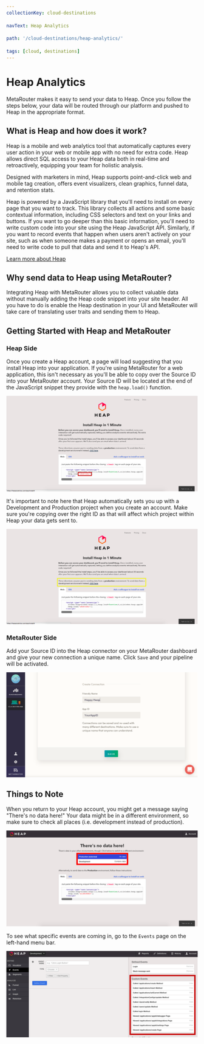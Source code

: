 ```yaml
---
collectionKey: cloud-destinations

navText: Heap Analytics

path: '/cloud-destinations/heap-analytics/'

tags: [cloud, destinations]
---
```


# Heap Analytics

MetaRouter makes it easy to send your data to Heap. Once you follow the steps below, your data will be routed through our platform and pushed to Heap in the appropriate format.

## What is Heap and how does it work?

Heap is a mobile and web analytics tool that automatically captures every user action in your web or mobile app with no need for extra code. Heap allows direct SQL access to your Heap data both in real-time and retroactively, equipping your team for holistic analysis.

Designed with marketers in mind, Heap supports point-and-click web and mobile tag creation, offers event visualizers, clean graphics, funnel data, and retention stats.

Heap is powered by a JavaScript library that you'll need to install on every page that you want to track. This library collects all actions and some basic contextual information, including CSS selectors and text on your links and buttons. If you want to go deeper than this basic information, you'll need to write custom code into your site using the Heap JavaScript API. Similarly, if you want to record events that happen when users aren't actively on your site, such as when someone makes a payment or opens an email, you'll need to write code to pull that data and send it to Heap's API.

[Learn more about Heap](https://heapanalytics.com/features/sql)

## Why send data to Heap using MetaRouter?

Integrating Heap with MetaRouter allows you to collect valuable data without manually adding the Heap code snippet into your site header. All you have to do is enable the Heap destination in your UI and MetaRouter will take care of translating user traits and sending them to Heap.

## Getting Started with Heap and MetaRouter

### Heap Side

Once you create a Heap account, a page will load suggesting that you install Heap into your application. If you're using MetaRouter for a web application, this isn't necessary as you'll be able to copy over the Source ID into your MetaRouter account. Your Source ID will be located at the end of the JavaScript snippet they provide with the `heap.load()` function.

![heap-analytics1](/images/heap-analytics1.png)

It's important to note here that Heap automatically sets you up with a Development and Production project when you create an account. Make sure you're copying over the right ID as that will affect which project within Heap your data gets sent to.

![heap-analytics2](/images/heap-analytics2.png)

### MetaRouter Side

Add your Source ID into the Heap connector on your MetaRouter dashboard and give your new connection a unique name. Click `Save` and your pipeline will be activated.

![heap-analytics3](/images/heap-analytics3v2.png)

## Things to Note

When you return to your Heap account, you might get a message saying "There's no data here!" Your data might be in a different environment, so make sure to check all places (i.e. development instead of production).

![heap-analytics4](/images/heap-analytics4.png)

To see what specific events are coming in, go to the `Events` page on the left-hand menu bar.

![heap-analytics5](/images/heap-analytics5.png)
